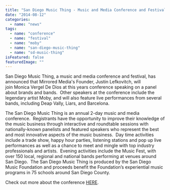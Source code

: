 ```yaml
---
title: "San Diego Music Thing - Music and Media Conference and Festival"
date: "2014-08-12"
categories: 
  - name: "news"
tags: 
  - name: "conference"
  - name: "festival"
  - name: "moby"
  - name: "san-diego-music-thing"
  - name: "sd-music-thing"
isFeatured: false
featuredImage: ""
---
```


San Diego Music Thing, a music and media conference and festival, has announced that Mirrored Media's Founder, Justin Lefkovitch, will join Monica Vergel De Dios at this years conference speaking on a panel about brands and bands.  Other speakers at the conference include the legendary artist Moby, and will also feature live performances from several bands, including Deap Vally, Liars, and Barcelona.

The San Diego Music Thing is an annual 2-day music and media conference.  Registrants have the opportunity to improve their knowledge of the music business through interactive and roundtable sessions with nationally-known panelists and featured speakers who represent the best and most innovative aspects of the music business.  Day time activities include a trade show, happy hour parties, listening stations and pop up live performances as well as a chance to meet and mingle with top industry professionals and artists.  Evening activities include the Music Fest, with over 150 local, regional and national bands performing at venues around San Diego.  The San Diego Music Thing is produced by the San Diego Music Foundation and proceeds benefit the Foundation’s experiential music programs in 75 schools around San Diego County.

Check out more about the conference [HERE](http://sandiegomusicthing.com/home).
